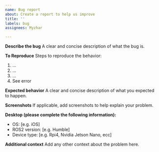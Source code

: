 ```yaml
---
name: Bug report
about: Create a report to help us improve
title: ''
labels: bug
assignees: Myzhar

---
```


**Describe the bug**
A clear and concise description of what the bug is.

**To Reproduce**
Steps to reproduce the behavior:
1. ...
2. ...
3. ...
4. See error

**Expected behavior**
A clear and concise description of what you expected to happen.

**Screenshots**
If applicable, add screenshots to help explain your problem.

**Desktop (please complete the following information):**
 - OS: [e.g. iOS]
 - ROS2 version: [e.g. Humble]
 - Device type: [e.g. Rpi4, Nvidia Jetson Nano, ecc]

**Additional context**
Add any other context about the problem here.
